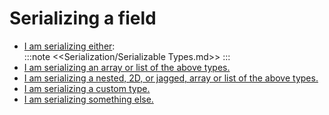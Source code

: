 # Serializing a field
- [I am serializing either](Simple%20Types.md):  
:::note
<<Serialization/Serializable Types.md>>
:::
- [I am serializing an array or list of the above types.](Simple%20Types%20in%20Simple%20Collections.md)
- [I am serializing a nested, 2D, or jagged, array or list of the above types.](Nested%20Collections.md)
- [I am serializing a custom type.](Custom%20Types.md)
- [I am serializing something else.](Other.md)
